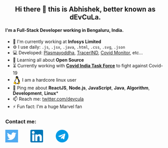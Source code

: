 <div align="center">
  <p>
    
   ## Hi there 👋 this is Abhishek, better known as dEvCuLa.
   
  </p>
</div>

#### I'm a Full-Stack Developer working in Bengaluru, India.

- 🏢 I'm currently working at **Infosys Limited**
- ⚙️ I use daily: `.js`, `.jsx`, `.java`, `.html`, `.css`, `.svg`, `.json`
- 💻 Developed: [Plasmayoddha](https://www.plasmayoddha.in), [TracerIND](https://tracerind.covidindiataskforce.org), [Covid Monitor](https://devcula.github.io/corona-monitor), etc…
- 🌱 Learning all about **Open Source**
- ⏳ Currently working with **[Covid India Task Force](https://www.covidindiataskforce.org)** to fight against Covid-19
- [<img src="https://raw.githubusercontent.com/devcula/devcula/master/socials/linux.svg" height="30em" align="center" alt="Linux Logo" title="Linux Logo"/>](https://www.linux.org/) I am a hardcore linux user
- 💬 Ping me about **ReactJS**, **Node.js**, **JavaScript**, **Java**, **Algorithm**, **Development**, **Linux***
- 📫 Reach me: [twitter.com/devcula](https://twitter.com/devcula)
- ⚡️ Fun fact: I'm a huge Marvel fan

### Contact me:
<a href="https://twitter.com/dEvCuLa" target="blank"><img align="center" src="https://raw.githubusercontent.com/devcula/devcula/master/socials/twitter.svg" alt="My Twitter profile" height="40" width="40" /></a>&nbsp; &nbsp; &nbsp; &nbsp; &nbsp;
<a href="https://www.linkedin.com/in/devcula/" target="blank"><img align="center" src="https://raw.githubusercontent.com/devcula/devcula/master/socials/linkedin.svg" alt="My Linkedin profile" height="40" width="40" /></a>&nbsp; &nbsp; &nbsp; &nbsp; &nbsp;
<a href="https://t.me/dEvCuLa" target="blank"><img align="center" src="https://raw.githubusercontent.com/devcula/devcula/master/socials/telegram.svg" alt="Telegram link" height="40" width="40" /></a>
